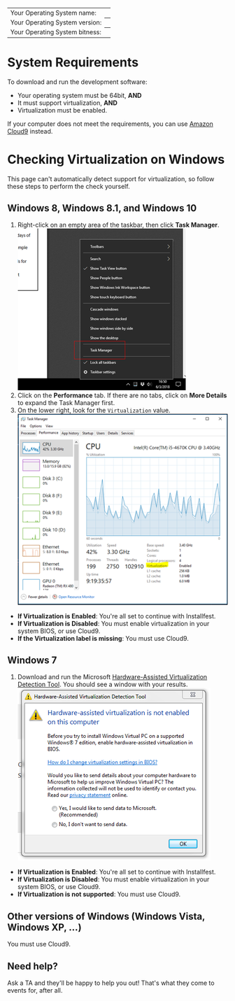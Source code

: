 <table>
  <tr><td>Your Operating System name:</td><th id="os"></th></tr>
  <tr><td>Your Operating System version:</td><th id="version"></th></tr>
  <tr><td>Your Operating System bitness:</td><th id="bitness"></th></tr>
</table>

<div id="useragent"></div>

<script>
  // with help from (MIT license):
  // https://github.com/barisaydinoglu/Detectizr/blob/master/src/detectizr.js
  var UA = {
    userAgent: null,
    getUserAgentStr: function() {
      return (navigator.userAgent || navigator.vendor || window.opera || "").toLowerCase()
    },
    is: function(key) { return UA.userAgent.indexOf(key) > -1 },
    test: function(regex) { return regex.test(UA.userAgent) },
    setVersion: function(os, version, modern) {
      os.version = version
      os.modern = modern
    },
    detectOSX: function(os, version) {
      var map = UA.osxVersions
      for (var key in map) {
        if (map.hasOwnProperty(key) && RegExp("("+key+")").test(version)) {
          os.version = map[key].name
          os.bitness = map[key].bitness
          os.modern = map[key].modern
          return
        }
      }
      os.version = "unknown"
      os.bitness = "unknown"
    },
    // map string fragment to osx version
    osxVersions: {
      "10_6": {name: "10.6 Snow Leopard", bitness: "unknown"},
      "10_7": {name: "10.7 Lion", bitness: "64bit"},
      "10_8": {name: "10.8 Mountain Lion", bitness: "64bit"},
      "10_9": {name: "10.9 Mavericks", bitness: "64bit"},
      "10_10": {name: "10.10 Yosemite", bitness: "64bit", modern: true},
      "10_11": {name: "10.11 El Capitan", bitness: "64bit", modern: true},
      "10_12": {name: "10.12 Sierra", bitness: "64bit", modern: true},
      "10_13": {name: "10.13 High Sierra", bitness: "64bit", modern: true}
    },
    detect: function(userAgent) {
      UA.userAgent = userAgent.toLowerCase()
      var os = { modern: false }
      if (UA.is("win") || UA.is("16bit")) {
        os.name = "Windows"
        if (UA.is("windows nt 10")) {
          UA.setVersion(os, "10", true)
        } else if (UA.is("windows nt 6.3")) {
          UA.setVersion(os, "8.1", true)
        } else if (UA.is("windows nt 6.2") || UA.test(/\(windows 8\)/)) {
          UA.setVersion(os, "8", true)
        } else if (UA.is("windows nt 6.1")) {
          UA.setVersion(os, "7")
        } else if (UA.is("windows nt 6.0")) {
          UA.setVersion(os, "vista")
        } else if (UA.is("windows nt 5.2") || UA.is("windows nt 5.1") || UA.is("windows xp")) {
          UA.setVersion(os, "xp")
        } else if (UA.is("windows nt 5.0") || UA.is("windows 2000")) {
          UA.setVersion(os, "2k")
        } else if (UA.is("winnt") || UA.is("windows nt")) {
          UA.setVersion(os, "nt")
        } else if (UA.is("win98") || UA.is("windows 98")) {
          UA.setVersion(os, "98")
        } else if (UA.is("win95") || UA.is("windows 95")) {
          UA.setVersion(os, "95")
        }
      } else if (UA.is("mac") || UA.is("darwin")) {
        os.name = "Mac OS"
        if (UA.is("68k") || UA.is("68000")) {
          UA.setVersion(os, "68k")
        } else if (UA.is("ppc") || UA.is("powerpc")) {
          UA.setVersion(os, "ppc")
        } else if (UA.is("os x")) {
          if (UA.test(/os\sx\s([\d_]+)/) ) {
            os.name = "Mac OS X"
            UA.detectOSX(os, RegExp.$1)
          }
        }
      } else if (UA.is("x11") || UA.is("inux")) {
        os.name = "Linux"
      }
      if (UA.test(/\sx64|\sx86|\swin64|\swow64|\samd64/)) {
        os.bitness = "64bit"
      } else {
        os.bitness = "32bit"
      }
      return os
    }
  }

  var os = UA.detect(UA.getUserAgentStr())

  document.getElementById('os').innerHTML = os.name
  document.getElementById('bitness').innerHTML = os.bitness || "unknown"
  document.getElementById('version').innerHTML = os.version || "unknown"
</script>

# System Requirements

To download and run the development software:

* Your operating system must be 64bit, **AND**
* It must support virtualization, **AND**
* Virtualization must be enabled.

If your computer does not meet the requirements, you can use [Amazon Cloud9](https://aws.amazon.com/cloud9/) instead.

# Checking Virtualization on Windows

This page can't automatically detect support for virtualization, so follow
these steps to perform the check yourself.

## Windows 8, Windows 8.1, and Windows 10
1. Right-click on an empty area of the taskbar, then click **Task Manager**.
![Opening the Task Manager on Windows](img/taskman.png)
2. Click on the **Performance** tab. If there are no tabs, click on
**More Details** to expand the Task Manager first.
3. On the lower right, look for the `Virtualization` value.
![Virtualization indicator in Task Manager](img/virtualization_taskman.png)

* **If Virtualization is Enabled**: You're all set to continue with Installfest.
* **If Virtualization is Disabled**: You must enable virtualization in your system
BIOS, or use Cloud9.
* **If the Virtualization label is missing**: You must use Cloud9.

## Windows 7
1. Download and run the Microsoft [Hardware-Assisted Virtualization Detection Tool](https://www.microsoft.com/en-us/download/confirmation.aspx?id=592). You
should see a window with your results.
![Hardware-Assisted Virtualization Tool](img/hav.png)

* **If Virtualization is Enabled**: You're all set to continue with Installfest.
* **If Virtualization is Disabled**: You must enable virtualization in your system
BIOS, or use Cloud9.
* **If Virtualization is not supported**: You must use Cloud9.

## Other versions of Windows (Windows Vista, Windows XP, ...)
You must use Cloud9.

## Need help?

Ask a TA and they'll be happy to help you out! That's what they come to events
for, after all.
